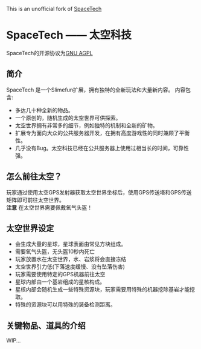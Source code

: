 This is an unofficial fork of [SpaceTech](https://gitee.com/narcissu14/SpaceTech)

# SpaceTech —— 太空科技
SpaceTech的开源协议为[GNU AGPL](https://gitee.com/narcissu14/SpaceTech/blob/master/LICENSE)

## 简介
SpaceTech 是一个Slimefun扩展，拥有独特的全新玩法和大量新内容。
内容包含:
* 多达几十种全新的物品。
* 一个原创的，随机生成的太空世界可供探索。
* 太空世界拥有非常多的细节，例如独特的机制和全新的矿物。
* 扩展专为面向大众的公共服务器开发，在拥有高度游戏性的同时兼顾了平衡性。
* 几乎没有Bug。太空科技已经在公共服务器上使用过相当长的时间，可靠性强。

## 怎么前往太空？
玩家通过使用太空GPS发射器获取太空世界坐标后，使用GPS传送塔和GPS传送矩阵即可前往太空世界。
<br> **注意** 在太空世界需要佩戴氧气头盔！

## 太空世界设定
* 会生成大量的星球，星球表面由常见方块组成。
* 需要氧气头盔，无头盔10秒内死亡
* 玩家放置水在太空世界，水、岩浆将会直接冻结
* 太空世界引力低(下落速度缓慢、没有坠落伤害)
* 玩家需要使用特定的GPS机器前往太空
* 星球内部由一个基岩组成的星核构成。
* 星核内部会随机生成一些特殊资源块，玩家需要用特殊的机器挖除基岩才能挖取。
* 特殊的资源块可以用特殊的装备检测距离。

## 关键物品、道具的介绍
WIP...